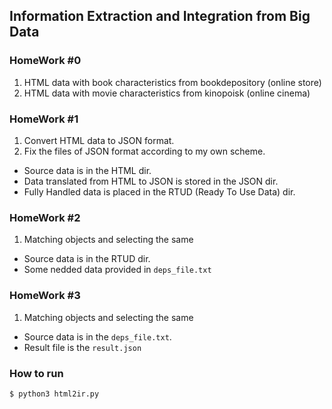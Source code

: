 ## Information Extraction and Integration from Big Data

### HomeWork #0
1. HTML data with book characteristics from bookdepository (online store)
2. HTML data with movie characteristics from kinopoisk (online cinema)

### HomeWork #1
1. Convert HTML data to JSON format.
2. Fix the files of JSON format according to my own scheme.

* Source data is in the HTML dir.
* Data translated from HTML to JSON is stored in the JSON dir.
* Fully Handled data is placed in the RTUD (Ready To Use Data) dir.

### HomeWork #2
1. Matching objects and selecting the same 

* Source data is in the RTUD dir.
* Some nedded data provided in `deps_file.txt`

### HomeWork #3
1. Matching objects and selecting the same 

* Source data is in the `deps_file.txt`.
* Result file is the `result.json`

### How to run
```
$ python3 html2ir.py
```
